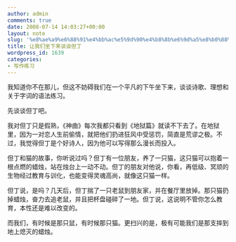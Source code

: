 ```yaml
---
author: admin
comments: true
date: 2008-07-14 14:03:27+00:00
layout: note
slug: '%e8%ae%a9%e6%88%91%e4%bb%ac%e5%9d%90%e4%b8%8b%e6%9d%a5%e8%b0%88%e8%b0%88%e4%bd%86%e4%b8%81'
title: 让我们坐下来谈谈但丁
wordpress_id: 1639
categories:
- 写作练习
---
```


我知道你不在那儿，但这不妨碍我们在一个平凡的下午坐下来，谈谈诗歌、理想和关于字词的语法练习。

先谈谈但丁吧。

我对但丁只是假熟，《神曲》每次我都只看到《地狱篇》就读不下去了。在地狱里，因为一对恋人生前偷情，就把他们扔进狂风中受惩罚，简直是荒谬之极。不过，我觉得但丁是个好诗人，因为他可以写得那么漫长而投入。

但丁和猫的故事，你听说过吗？但丁有一位朋友，养了一只猫，这只猫可以抱着一根点燃的蜡烛，站在烛台上一动不动。但丁的朋友对他说，你看，再低级、冥顽的生物经过教育与训化，也能变得灵魂高尚，就像这只猫一样。

但丁说，是吗？几天后，但丁揣了一只老鼠到朋友家，并在餐厅里放掉。那只猫扔掉蜡烛，奋力去追老鼠，并且把杯盘碰碎了一地。但丁说，这说明不管你怎么教育，本性还是难以改变的。

而我们，有时候是那只鼠，有时候那只猫。更扫兴的是，极有可能我们是那支摔到地上熄灭的蜡烛。
